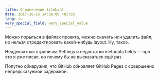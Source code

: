 ```yaml
---
title: Ограничения SiteLeaf
date: 2017-10-16 14:56:00 +03:00
lang: ru
very_special_field: very_special_value
---
```


Можно порыться в файлах проекта, можно скачать или удалить файл, но нельзя отредактировать какой-нибудь layout. Ну, такоэ.

Неадекватная страничка Settings и недостатки metadata fields — про это я уже писал, но почему бы не высказаться ещё раз.

Попутно обнаружил, что GitHub обновляет GitHub Pages с совершенно непредсказуемой задержкой.
